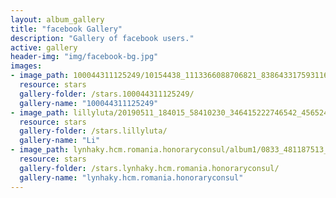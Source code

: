 ```yaml
---
layout: album_gallery
title: "facebook Gallery"
description: "Gallery of facebook users."
active: gallery
header-img: "img/facebook-bg.jpg"
images:
- image_path: 100044311125249/10154438_1113366088706821_8386433175931169023_n.jpg
  resource: stars
  gallery-folder: /stars.100044311125249/
  gallery-name: "100044311125249"
- image_path: lillyluta/20190511_184015_58410230_346415222746542_4565247287315850250_n.jpg
  resource: stars
  gallery-folder: /stars.lillyluta/
  gallery-name: "Li"
- image_path: lynhaky.hcm.romania.honoraryconsul/album1/0833_481187513_1170908331059792_6582456385598596445_n.jpg
  resource: stars
  gallery-folder: /stars.lynhaky.hcm.romania.honoraryconsul/
  gallery-name: "lynhaky.hcm.romania.honoraryconsul"
---
```

